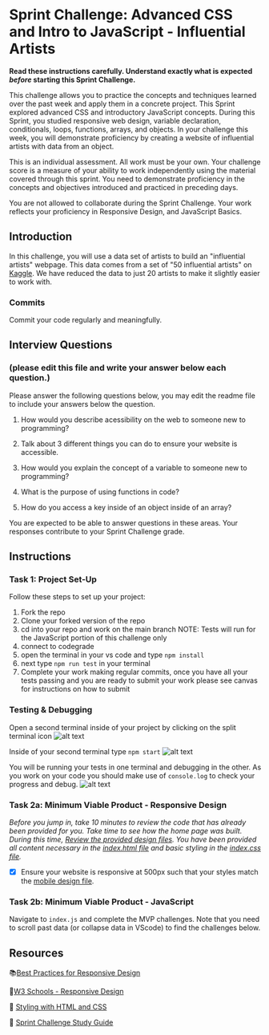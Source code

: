 # Sprint Challenge: Advanced CSS and Intro to JavaScript - Influential Artists

**Read these instructions carefully. Understand exactly what is expected _before_ starting this Sprint Challenge.**

This challenge allows you to practice the concepts and techniques learned over the past week and apply them in a concrete project. This Sprint explored advanced CSS and introductory JavaScript concepts. During this Sprint, you studied responsive web design, variable declaration, conditionals, loops, functions, arrays, and objects. In your challenge this week, you will demonstrate proficiency by creating a website of influential artists with data from an object.

This is an individual assessment. All work must be your own. Your challenge score is a measure of your ability to work independently using the material covered through this sprint. You need to demonstrate proficiency in the concepts and objectives introduced and practiced in preceding days.

You are not allowed to collaborate during the Sprint Challenge. Your work reflects your proficiency in Responsive Design, and JavaScript Basics.


## Introduction

In this challenge, you will use a data set of artists to build an "influential artists" webpage. This data comes from a set of "50 influential artists" on [Kaggle](https://www.kaggle.com/ikarus777/best-artworks-of-all-time). We have reduced the data to just 20 artists to make it slightly easier to work with.

### Commits

Commit your code regularly and meaningfully. 

## Interview Questions
### (please edit this file and write your answer below each question.)

<!-- MY ANSWERS ARE IN THE COMMENTS BELOW -->
<!-- I SUBMITTED ANSWERS ON THE 1ST SPRINT CHALLENGE AS COMMENTS, BUT THE GRADER SAID I HAD NOT. AGAIN, MY ANSWERS ARE THE COMMENTS BELOW -->

Please answer the following questions below, you may edit the readme file to include your answers below the question.

1. How would you describe acessibility on the web to someone new to programming?
    <!-- ANSWER: Accessibility on the web, is the practice of designing for inclusivity, to remove/reduce barriers that would prevent people from using and interacting with a website -->

2. Talk about 3 different things you can do to ensure your website is accessible.
    <!-- ANSWER: 
        (1) Use responsive design so that your website can be used across devices with different screen sizes (desktop, tablet, phone)
        (2) Use dynamic font-sizes that can change based on user input.  Avoid hard coding values that overwrite a users preferences.
        (3) Use semantic HTML, not only is this a good coding practice for others to understand your code, but it also allows individuals with screen readers to navigate your site more effectively.
        (4) Size images according to best practices. This will ensure that individuals without high-speed internet are able to load and use your site.
    -->
3. How would you explain the concept of a variable to someone new to programming?
    <!-- ANSWER: A variable is placeholder in the computer's memory for storing a value.  The variable will have a unique name and can store any type of data, including strings, numbers, booleans, arrays, objects, and more (e.g., null, undefined).  -->

4. What is the purpose of using functions in code?
    <!-- ANSWER: Function allow you to protect a block of code, that will only run when called.  This also allows you to write code once but use repeatedly throughout you program.  -->

5. How do you access a key inside of an object inside of an array?
    <!-- ANSWER: You can access a key via: 
        (1) Using dot notation IF you know the name of the key.  e.g. object.key 
        (2) Using bracket notation if you want to pass a variable as the key.  e.g. object[variableName], where the variable is a string that = the key name.
        (3) You can also use bracket notation if you know the name of the key, but dot notion is clearer.  e.g. object['key']
    -->

You are expected to be able to answer questions in these areas. Your responses contribute to your Sprint Challenge grade. 

## Instructions

### Task 1: Project Set-Up

Follow these steps to set up your project:

1. Fork the repo
2. Clone your forked version of the repo
3. cd into your repo and work on the main branch
NOTE: Tests will run for the JavaScript portion of this challenge only
4. connect to codegrade
5. open the terminal in your vs code and type `npm install`
6. next type `npm run test` in your terminal
7. Complete your work making regular commits, once you have all your tests passing and you are ready to submit your work please see canvas for instructions on how to submit

### Testing & Debugging

Open a second terminal inside of your project by clicking on the split terminal icon
![alt text](assets/split_terminal.png "Split Terminal")

Inside of your second terminal type `npm start` 
![alt text](assets/npm_start.png "type npm start")

You will be running your tests in one terminal and debugging in the other. As you work on your code you should make use of `console.log` to check your progress and debug.
![alt text](assets/tests_debug_terminal_final.png "your terminal should look like this")

### Task 2a:  Minimum Viable Product - Responsive Design

*Before you jump in, take 10 minutes to review the code that has already been provided for you. Take time to see how the home page was built. During this time, [Review the provided design files](design/). You have been provided all content necessary in the [index.html file](index.html) and basic styling in the [index.css file](css/index.css).*

* [X] Ensure your website is responsive at 500px such that your styles match the [mobile design file](design/Mobile.png).

### Task 2b: Minimum Viable Product - JavaScript

Navigate to `index.js` and complete the MVP challenges. Note that you need to scroll past data (or collapse data in VScode) to find the challenges below.



## Resources

📚[Best Practices for Responsive Design](https://www.browserstack.com/guide/responsive-design-breakpoints)

🤝[W3 Schools - Responsive Design](https://www.w3schools.com/html/html_responsive.asp)

👀 [Styling with HTML and CSS](https://www.w3schools.com/html/html_css.asp)

🦄 [Sprint Challenge Study Guide](https://www.notion.so/lambdaschool/Unit-1-Sprint-2-Study-Guide-16f656025c8744458addb068e6348101)





